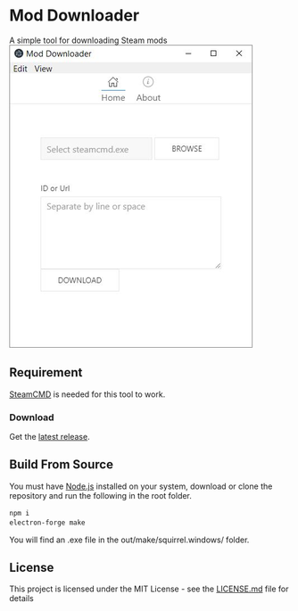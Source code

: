 # Mod Downloader

A simple tool for downloading Steam mods
![](resource/screenshot.JPG)

## Requirement

[SteamCMD](https://developer.valvesoftware.com/wiki/SteamCMD) is needed for this tool to work.

### Download

Get the [latest release](https://github.com/Flipppzw/mod-downloader/releases).

## Build From Source

You must have [Node.js](https://nodejs.org/en/) installed on your system, download or clone the repository and run the following in the root folder.

```bash
npm i
electron-forge make
```

You will find an .exe file in the out/make/squirrel.windows/ folder.

## License

This project is licensed under the MIT License - see the [LICENSE.md](LICENSE.md) file for details
